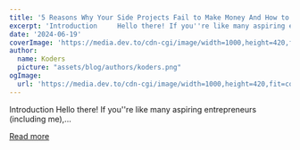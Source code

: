 ```yaml
---
title: '5 Reasons Why Your Side Projects Fail to Make Money And How to Avoid Them'
excerpt: 'Introduction     Hello there! If you''re like many aspiring entrepreneurs (including me),...'
date: '2024-06-19'
coverImage: 'https://media.dev.to/cdn-cgi/image/width=1000,height=420,fit=cover,gravity=auto,format=auto/https%3A%2F%2Fdev-to-uploads.s3.amazonaws.com%2Fuploads%2Farticles%2Fgdh7ji1luclp9ry61bxo.png'
author:
  name: Koders
  picture: "assets/blog/authors/koders.png"
ogImage:
  url: 'https://media.dev.to/cdn-cgi/image/width=1000,height=420,fit=cover,gravity=auto,format=auto/https%3A%2F%2Fdev-to-uploads.s3.amazonaws.com%2Fuploads%2Farticles%2Fgdh7ji1luclp9ry61bxo.png'
---
```


Introduction     Hello there! If you''re like many aspiring entrepreneurs (including me),...

[Read more](https://dev.to/wasp/5-reasons-why-your-side-projects-fail-to-make-money-and-how-to-avoid-them-4l5m)
